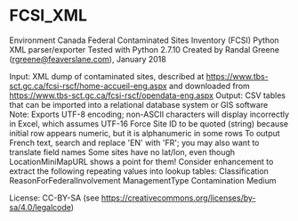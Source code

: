 # FCSI_XML
Environment Canada Federal Contaminated Sites Inventory (FCSI) Python XML parser/exporter
Tested with Python 2.7.10
Created by Randal Greene (rgreene@feaverslane.com), January 2018

Input: XML dump of contaminated sites, described at https://www.tbs-sct.gc.ca/fcsi-rscf/home-accueil-eng.aspx and
       downloaded from https://www.tbs-sct.gc.ca/fcsi-rscf/opendata-eng.aspx
Output: CSV tables that can be imported into a relational database system or GIS software
Note: Exports UTF-8 encoding; non-ASCII characters will display incorrectly in Excel, which assumes UTF-16
      Force Site ID to be quoted (string) because initial row appears numeric, but it is alphanumeric in some rows
      To output French text, search and replace 'EN' with 'FR'; you may also want to translate field names
      Some sites have no lat/lon, even though LocationMiniMapURL shows a point for them!
      Consider enhancement to extract the following repeating values into lookup tables:
          Classification
          ReasonForFederalInvolvement
          ManagementType
          Contamination
          Medium

License: CC-BY-SA (see https://creativecommons.org/licenses/by-sa/4.0/legalcode)
